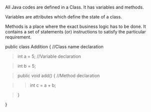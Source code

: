 All Java codes are defined in a Class. It has variables and methods.

Variables are attributes which define the state of a class.

Methods is a place where the exact business logic has to be done. It
contains a set of statements (or) instructions to satisfy the particular
requirement.

public class Addition { //Class name declaration

>int a = 5; //Variable declaration

>int b = 5;

>public void add() { //Method declaration

>>int c = a + b;

>}

}